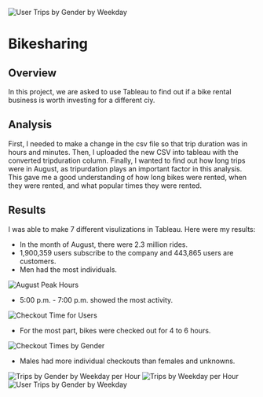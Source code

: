 ![User Trips by Gender by Weekday](https://user-images.githubusercontent.com/80054925/122706495-afc8f780-d21d-11eb-972e-e9b17070947c.png)
# Bikesharing

## Overview
In this project, we are asked to use Tableau to find out if a bike rental business is worth investing for a different ciy. 

## Analysis 
First, I needed to make a change in the csv file so that trip duration was in hours and minutes. 
Then, I uploaded the new CSV into tableau with the converted tripduration column.
Finally, I wanted to find out how long trips were in August, as tripurdation plays an important factor in this analysis. This gave me a good understanding of how long bikes were rented, when they were rented, and what popular times they were rented. 

## Results
I was able to make 7 different visulizations in Tableau. Here were my results:
- In the month of August, there were 2.3 million rides.
- 1,900,359 users subscribe to the company and 443,865 users are customers.
- Men had the most individuals.

![August Peak Hours](https://user-images.githubusercontent.com/80054925/122706294-36c9a000-d21d-11eb-839e-55bcee3bac16.png)

- 5:00 p.m. - 7:00 p.m. showed the most activity.

![Checkout Time for Users](https://user-images.githubusercontent.com/80054925/122706368-6b3d5c00-d21d-11eb-8ed6-4ddedc84e4eb.png)

- For the most part, bikes were checked out for 4 to 6 hours.

![Checkout Times by Gender](https://user-images.githubusercontent.com/80054925/122706410-85773a00-d21d-11eb-9f29-5b3b1da3b5c7.png)

- Males had more individual checkouts than females and unknowns.

![Trips by Gender by Weekday per Hour](https://user-images.githubusercontent.com/80054925/122706480-a3449f00-d21d-11eb-8d16-ff7de82d8feb.png)
![Trips by Weekday per Hour](https://user-images.githubusercontent.com/80054925/122706487-a770bc80-d21d-11eb-8e62-48c25b8697e8.png)
![User Trips by Gender by Weekday](https://user-images.githubusercontent.com/80054925/122706504-b3f51500-d21d-11eb-8675-695a94c0b624.png)

